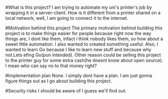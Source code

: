#What is this project?
I am trying to automate my uni's printer's job by wrapping it in a server-client. How is it different from a printer shared on a local network, well, I am going to connect it to the internet.

#Motivation behind this project
The primary motivation behind building this project is to make things easier for people because right now the way things are, I dont like them, infact i think nobody likes them, so how about a sweet little automation. I also wanted to created something useful. Also, I wanted to learn Go because I like to learn new stuff and because why not.Lets efing Go(pun intended). Other reason could be selling this project to the printer guy for some extra cash(he doesnt know about open source). I mean who can say no to that money right?

#Implementation plan
None. I simply dont have a plan. I am just gonna figure things out as I go about building this project.

#Security risks I should be aware of
I guess we'll find out.
